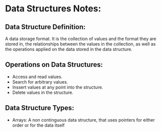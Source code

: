 # Data Structures Notes:

## Data Structure Definition:
A data storage format.
It is the collection of values and the format they are stored in, the relationships between the values in the collection, as well as the operations applied on the data stored in the data structure.

## Operations on Data Structures:
- Access and read values.
- Search for arbitrary values.
- Inssert values at any point into the structure.
- Delete values in the structure.

## Data Structure Types:
- Arrays: A non continguous data structure, that uses pointers for either order or for the data itself
